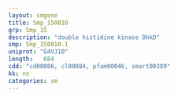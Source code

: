 ```yaml
---
layout: smgene
title: Smp_150810
grp: Smp_15
description: "double histidine kinase DhkD"
smp: Smp_150810.1
uniprot: "G4VJ10"
length:   684
cdd: "cd00086, cl00084, pfam00046, smart00389"
kk: ns
categories: sm
---
```


